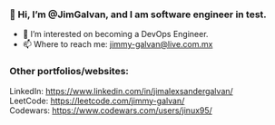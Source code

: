 ### 👋 Hi, I’m @JimGalvan, and I am software engineer in test.
- 👀 I’m interested on becoming a DevOps Engineer.
- 📫 Where to reach me: jimmy-galvan@live.com.mx

### Other portfolios/websites:
LinkedIn: https://www.linkedin.com/in/jimalexsandergalvan/ <br>
LeetCode: https://leetcode.com/jimmy-galvan/ <br>
Codewars: https://www.codewars.com/users/jinux95/

<!---
JimGalvan/JimGalvan is a ✨ special ✨ repository because its `README.md` (this file) appears on your GitHub profile.
You can click the Preview link to take a look at your changes.
--->
